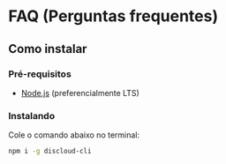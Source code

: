 # FAQ (Perguntas frequentes)

## Como instalar

### Pré-requisitos

- [Node.js](https://nodejs.org) (preferencialmente LTS)

### Instalando

Cole o comando abaixo no terminal:

```sh
npm i -g discloud-cli
```
